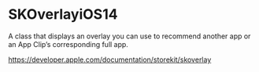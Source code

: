 # SKOverlayiOS14
A class that displays an overlay you can use to recommend another app or an App Clip’s corresponding full app.

https://developer.apple.com/documentation/storekit/skoverlay
